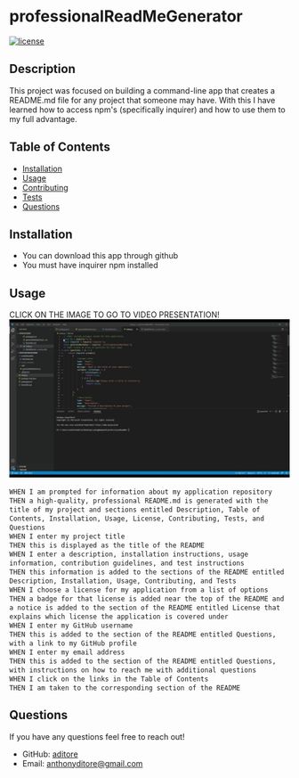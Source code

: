 # professionalReadMeGenerator

  [![license](https://img.shields.io/badge/license-MIT-red)](https://shields.io)

  ## Description 
  This project was focused on building a command-line app that creates a README.md file for any project that someone may have.
  With this I have learned how to access npm's (specifically inquirer) and how to use them to my full advantage.

  ## Table of Contents

  - [Installation](#installation)
  - [Usage](#usage)
  - [Contributing](#contributing)
  - [Tests](#tests)
  - [Questions](#questions)
  
  ## Installation

  - You can download this app through github
  - You must have inquirer npm installed

  ## Usage
  
  CLICK ON THE IMAGE TO GO TO VIDEO PRESENTATION!
  [![videoPresentation](./utils/videoPresPicture.jpg)](https://drive.google.com/file/d/1GZZJ5VvFSjxuW7fp_Ji1t2R5XXn_z3GO/view)

    WHEN I am prompted for information about my application repository
    THEN a high-quality, professional README.md is generated with the title of my project and sections entitled Description, Table of Contents, Installation, Usage, License, Contributing, Tests, and Questions
    WHEN I enter my project title
    THEN this is displayed as the title of the README
    WHEN I enter a description, installation instructions, usage information, contribution guidelines, and test instructions
    THEN this information is added to the sections of the README entitled Description, Installation, Usage, Contributing, and Tests
    WHEN I choose a license for my application from a list of options
    THEN a badge for that license is added near the top of the README and a notice is added to the section of the README entitled License that explains which license the application is covered under
    WHEN I enter my GitHub username
    THEN this is added to the section of the README entitled Questions, with a link to my GitHub profile
    WHEN I enter my email address
    THEN this is added to the section of the README entitled Questions, with instructions on how to reach me with additional questions
    WHEN I click on the links in the Table of Contents
    THEN I am taken to the corresponding section of the README

  ## Questions

  If you have any questions feel free to reach out!
  - GitHub: [aditore](https://github.com/aditore)
  - Email: anthonyditore@gmail.com
